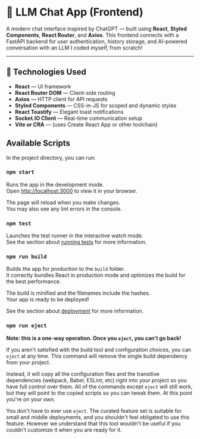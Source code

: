 # 💬 LLM Chat App (Frontend)
A modern chat interface inspired by ChatGPT — built using **React**, **Styled Components**, **React Router**, and **Axios**. This frontend connects with a FastAPI backend for user authentication, history storage, and AI-powered conversation with an LLM I coded myself, from scratch!

---

## 🚀 Technologies Used

- **React** — UI framework
- **React Router DOM** — Client-side routing
- **Axios** — HTTP client for API requests
- **Styled Components** — CSS-in-JS for scoped and dynamic styles
- **React Toastify** — Elegant toast notifications
- **Socket.IO Client** — Real-time communication setup
- **Vite or CRA** — (uses Create React App or other toolchain)


## Available Scripts

In the project directory, you can run:

### `npm start`

Runs the app in the development mode.\
Open [http://localhost:3000](http://localhost:3000) to view it in your browser.

The page will reload when you make changes.\
You may also see any lint errors in the console.

### `npm test`

Launches the test runner in the interactive watch mode.\
See the section about [running tests](https://facebook.github.io/create-react-app/docs/running-tests) for more information.

### `npm run build`

Builds the app for production to the `build` folder.\
It correctly bundles React in production mode and optimizes the build for the best performance.

The build is minified and the filenames include the hashes.\
Your app is ready to be deployed!

See the section about [deployment](https://facebook.github.io/create-react-app/docs/deployment) for more information.

### `npm run eject`

**Note: this is a one-way operation. Once you `eject`, you can't go back!**

If you aren't satisfied with the build tool and configuration choices, you can `eject` at any time. This command will remove the single build dependency from your project.

Instead, it will copy all the configuration files and the transitive dependencies (webpack, Babel, ESLint, etc) right into your project so you have full control over them. All of the commands except `eject` will still work, but they will point to the copied scripts so you can tweak them. At this point you're on your own.

You don't have to ever use `eject`. The curated feature set is suitable for small and middle deployments, and you shouldn't feel obligated to use this feature. However we understand that this tool wouldn't be useful if you couldn't customize it when you are ready for it.
